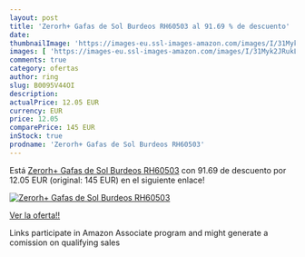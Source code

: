 ```yaml
---
layout: post
title: 'Zerorh+ Gafas de Sol Burdeos RH60503 al 91.69 % de descuento'
date: 
thumbnailImage: 'https://images-eu.ssl-images-amazon.com/images/I/31Myk2JRukL._SL200_.jpg'
images: [ 'https://images-eu.ssl-images-amazon.com/images/I/31Myk2JRukL._SL200_.jpg' ]
comments: true
category: ofertas
author: ring
slug: B0095V44OI
description:
actualPrice: 12.05 EUR
currency: EUR
price: 12.05
comparePrice: 145 EUR
inStock: true
prodname: 'Zerorh+ Gafas de Sol Burdeos RH60503'
---
```


Está [Zerorh+ Gafas de Sol Burdeos RH60503](https://www.amazon.es/dp/B0095V44OI/?tag=tolees-21) con 91.69 de descuento por 12.05 EUR (original: 145 EUR) en el siguiente enlace!

[![Zerorh+ Gafas de Sol Burdeos RH60503](https://images-eu.ssl-images-amazon.com/images/I/31Myk2JRukL._SL200_.jpg)](https://www.amazon.es/dp/B0095V44OI/?tag=tolees-21)

[Ver la oferta!!](https://www.amazon.es/dp/B0095V44OI/?tag=tolees-21)

Links participate in Amazon Associate program and might generate a comission on qualifying sales


